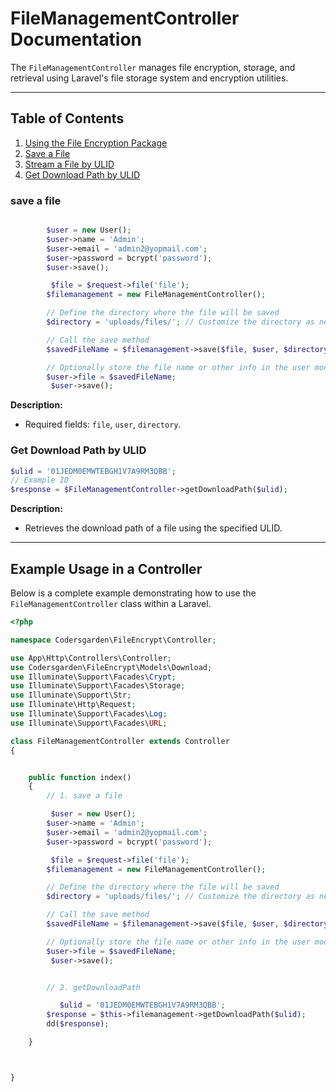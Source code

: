 # FileManagementController Documentation

The `FileManagementController` manages file encryption, storage, and retrieval using Laravel's file storage system and encryption utilities.

---

## Table of Contents

1. [Using the File Encryption Package](#using-the-file-encrypted-package)
2. [Save a File](#save-a-file)
3. [Stream a File by ULID](#stream-a-file-by-ulid)
4. [Get Download Path by ULID](#getDownloadPath-by-ulid)

### save a file

```php

        $user = new User();
        $user->name = 'Admin';
        $user->email = 'admin2@yopmail.com';
        $user->password = bcrypt('password');
        $user->save();

         $file = $request->file('file');
        $filemanagement = new FileManagementController();

        // Define the directory where the file will be saved
        $directory = 'uploads/files/'; // Customize the directory as needed

        // Call the save method
        $savedFileName = $filemanagement->save($file, $user, $directory);

        // Optionally store the file name or other info in the user model
        $user->file = $savedFileName;
         $user->save();

```

**Description:**

- Required fields: `file`, `user`, `directory`.


### Get Download Path by ULID

```php
$ulid = '01JEDM0EMWTEBGH1V7A9RM3QBB'; 
// Example ID
$response = $FileManagementController->getDownloadPath($ulid);
```

**Description:**

- Retrieves the download path of a file using the specified ULID.

---

## Example Usage in a Controller

Below is a complete example demonstrating how to use the `FileManagementController` class within a Laravel.

```php
<?php

namespace Codersgarden\FileEncrypt\Controller;

use App\Http\Controllers\Controller;
use Codersgarden\FileEncrypt\Models\Download;
use Illuminate\Support\Facades\Crypt;
use Illuminate\Support\Facades\Storage;
use Illuminate\Support\Str;
use Illuminate\Http\Request;
use Illuminate\Support\Facades\Log;
use Illuminate\Support\Facades\URL;

class FileManagementController extends Controller
{


    public function index()
    {
        // 1. save a file

         $user = new User();
        $user->name = 'Admin';
        $user->email = 'admin2@yopmail.com';
        $user->password = bcrypt('password');

         $file = $request->file('file');
        $filemanagement = new FileManagementController();

        // Define the directory where the file will be saved
        $directory = 'uploads/files/'; // Customize the directory as needed

        // Call the save method
        $savedFileName = $filemanagement->save($file, $user, $directory);

        // Optionally store the file name or other info in the user model
        $user->file = $savedFileName;
         $user->save();


        // 2. getDownloadPath

           $ulid = '01JEDM0EMWTEBGH1V7A9RM3QBB';
        $response = $this->filemanagement->getDownloadPath($ulid);
        dd($response);

    }



}
```
